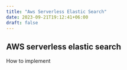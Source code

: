 ```yaml
---
title: "Aws Serverless Elastic Search"
date: 2023-09-21T19:12:41+06:00
draft: false
---
```


## AWS serverless elastic search

How to implement